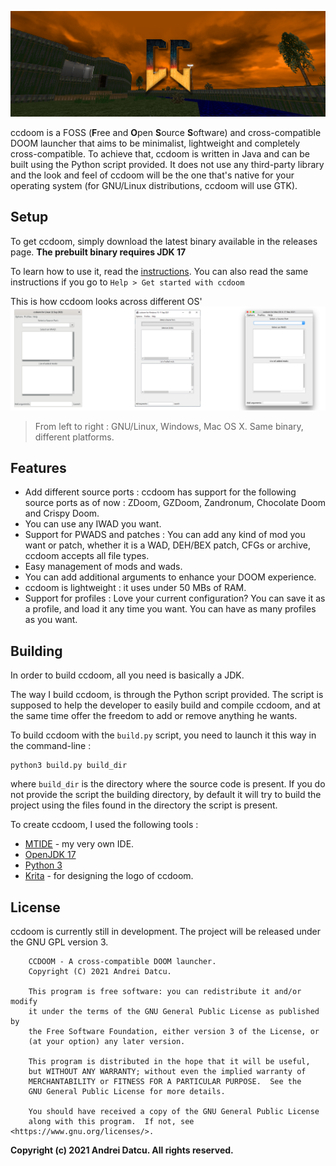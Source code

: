 ![](img/banner.png)

ccdoom is a FOSS (<b>F</b>ree and <b>O</b>pen <b>S</b>ource <b>S</b>oftware) and cross-compatible DOOM launcher that aims to be minimalist, lightweight and completely cross-compatible. To achieve that, ccdoom is written in Java and can be built using the Python script provided. It does not use any third-party library and the look and feel of ccdoom will be the one that's native for your operating system (for GNU/Linux distributions, ccdoom will use GTK).

## Setup
To get ccdoom, simply download the latest binary available in the releases page.
<b>The prebuilt binary requires JDK 17</b>

To learn how to use it, read the [instructions](instructions/instructions.md). You can also read the same instructions if you go to `Help > Get started with ccdoom`

This is how ccdoom looks across different OS'
![](img/interfaces.png)
> From left to right : GNU/Linux, Windows, Mac OS X. Same binary, different platforms.
## Features
- Add different source ports : ccdoom has support for the following source ports as of now : ZDoom, GZDoom, Zandronum, Chocolate Doom and Crispy Doom.
- You can use any IWAD you want.
- Support for PWADS and patches : You can add any kind of mod you want or patch, whether it is a WAD, DEH/BEX patch, CFGs or archive, ccdoom accepts all file types.
- Easy management of mods and wads.
- You can add additional arguments to enhance your DOOM experience.
- ccdoom is lightweight : it uses under 50 MBs of RAM.
- Support for profiles : Love your current configuration? You can save it as a profile, and load it any time you want. You can have as many profiles as you want.

## Building
In order to build ccdoom, all you need is basically a JDK.

The way I build ccdoom, is through the Python script provided. The script is supposed to help the developer to easily build and compile ccdoom, and at the same time offer the freedom to add or remove anything he wants.

To build ccdoom with the `build.py` script, you need to launch it this way in the command-line :
```
python3 build.py build_dir
```
where `build_dir` is the directory where the source code is present.
If you do not provide the script the building directory, by default it will try to build the project using the files found in the directory the script is present.

To create ccdoom, I used the following tools :
- [MTIDE](https://github.com/datcuandrei/MTIDE) - my very own IDE.
- [OpenJDK 17](https://openjdk.java.net/)
- [Python 3](https://www.python.org/)
- [Krita](https://krita.org/en/) - for designing the logo of ccdoom.

## License
ccdoom is currently still in development. The project will be released under the GNU GPL version 3.
```
    CCDOOM - A cross-compatible DOOM launcher. 
    Copyright (C) 2021 Andrei Datcu.

    This program is free software: you can redistribute it and/or modify
    it under the terms of the GNU General Public License as published by
    the Free Software Foundation, either version 3 of the License, or
    (at your option) any later version.

    This program is distributed in the hope that it will be useful,
    but WITHOUT ANY WARRANTY; without even the implied warranty of
    MERCHANTABILITY or FITNESS FOR A PARTICULAR PURPOSE.  See the
    GNU General Public License for more details.

    You should have received a copy of the GNU General Public License
    along with this program.  If not, see <https://www.gnu.org/licenses/>.
```

<b>Copyright (c) 2021 Andrei Datcu. All rights reserved.</b>
